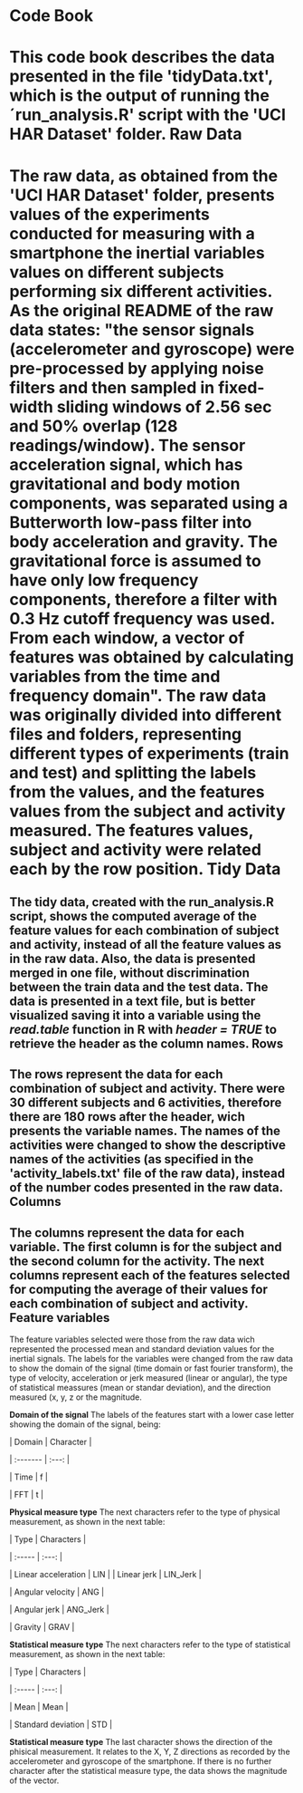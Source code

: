 ﻿**Code Book**
=======
This code book describes the data presented in the file 'tidyData.txt', which is the output of running the ´run_analysis.R' script with the 'UCI HAR Dataset' folder.
Raw Data
========
The raw data, as obtained from the 'UCI HAR Dataset' folder, presents values of the experiments conducted for measuring with a smartphone the inertial variables values on different subjects performing six different activities. As the original README of the raw data states: "the sensor signals (accelerometer and gyroscope) were pre-processed by applying noise filters and then sampled in fixed-width sliding windows of 2.56 sec and 50% overlap (128 readings/window). The sensor acceleration signal, which has gravitational and body motion components, was separated using a Butterworth low-pass filter into body acceleration and gravity. The gravitational force is assumed to have only low frequency components, therefore a filter with 0.3 Hz cutoff frequency was used. From each window, a vector of features was obtained by calculating variables from the time and frequency domain".
The raw data was originally divided into different files and folders, representing different types of experiments (train and test) and splitting the labels from the values, and the features values from the subject and activity measured. The features values, subject and activity were related each by the row position.
Tidy Data
=======
The tidy data, created with the run_analysis.R script, shows the computed average of the feature values for each combination of subject and activity, instead of all the feature values as in the raw data. Also, the data is presented merged in one file, without discrimination between the train data and the test data. The data is presented in a text file, but is better visualized saving it into a variable using the *read.table* function in R with *header = TRUE* to retrieve the header as the column names.
Rows
--------
The rows represent the data for each combination of subject and activity. There were 30 different subjects and 6 activities, therefore there are 180 rows after the header, wich presents the variable names. The names of the activities were changed to show the descriptive names of the activities (as specified in the 'activity_labels.txt' file of the raw data), instead of the number codes presented in the raw data.
Columns
---------
The columns represent the data for each variable. The first column is for the subject and the second column for the activity. The next columns represent each of the features selected for computing the average of their values for each combination of subject and activity.
Feature variables
----------
The feature variables selected were those from the raw data wich represented the processed mean and standard deviation values for the inertial signals. The labels for the variables were changed from the raw data to show the domain of the signal (time domain or fast fourier transform), the type of velocity, acceleration or jerk measured (linear or angular), the type of statistical meassures (mean or standar deviation), and the direction measured (x, y, z or the magnitude.

**Domain of the signal**
The labels of the features start with a lower case letter showing the domain of the signal, being:

| Domain     | Character |

| :-------   | :---:     |

| Time       | f         |

| FFT        | t         |

**Physical measure type**
The next characters refer to the type of physical measurement, as shown in the next table:

| Type                | Characters |

|          :-----     |      :---: |

| Linear acceleration | LIN        |
| Linear jerk         | LIN_Jerk   |

| Angular velocity    | ANG        |

| Angular jerk        | ANG_Jerk   |

| Gravity             | GRAV       |


**Statistical measure type**
The next characters refer to the type of statistical measurement, as shown in the next table:

| Type               | Characters |

| :-----             |      :---: |

| Mean               | Mean       |

| Standard deviation | STD        |


**Statistical measure type**
The last character shows the direction of the phisical measurement. It relates to the X, Y, Z directions as recorded by the accelerometer and gyroscope of the smartphone. If there is no further character after the statistical measure type, the data shows the magnitude of the vector.

